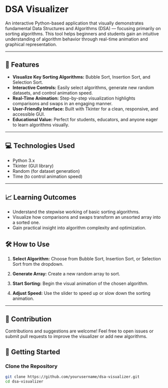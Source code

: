 # DSA Visualizer

An interactive Python-based application that visually demonstrates fundamental Data Structures and Algorithms (DSA) — focusing primarily on sorting algorithms. This tool helps beginners and students gain an intuitive understanding of algorithm behavior through real-time animation and graphical representation.

---

## 🚀 Features

- **Visualize Key Sorting Algorithms:** Bubble Sort, Insertion Sort, and Selection Sort.
- **Interactive Controls:** Easily select algorithms, generate new random datasets, and control animation speed.
- **Real-Time Animation:** Step-by-step visualization highlights comparisons and swaps in an engaging manner.
- **User-Friendly Interface:** Built with Tkinter for a clean, responsive, and accessible GUI.
- **Educational Value:** Perfect for students, educators, and anyone eager to learn algorithms visually.

---

## 💻 Technologies Used

- Python 3.x
- Tkinter (GUI library)
- Random (for dataset generation)
- Time (to control animation speed)

---
## 📈 Learning Outcomes

- Understand the stepwise working of basic sorting algorithms.
- Visualize how comparisons and swaps transform an unsorted array into a sorted one.
- Gain practical insight into algorithm complexity and optimization.

## 🛠️ How to Use

1. **Select Algorithm:** Choose from Bubble Sort, Insertion Sort, or Selection Sort from the dropdown.

2. **Generate Array:** Create a new random array to sort.

3. **Start Sorting:** Begin the visual animation of the chosen algorithm.

4. **Adjust Speed:** Use the slider to speed up or slow down the sorting animation.

---
## 🙌 Contribution

Contributions and suggestions are welcome! Feel free to open issues or submit pull requests to improve the visualizer or add new algorithms.








## 🎯 Getting Started
### Clone the Repository
```bash
git clone https://github.com/yourusername/dsa-visualizer.git
cd dsa-visualizer
